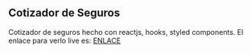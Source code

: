 ## Cotizador de Seguros

Cotizador de seguros hecho con reactjs, hooks, styled components. El enlace para verlo live es: [ENLACE](https://fervent-johnson-ffb471.netlify.app/)

